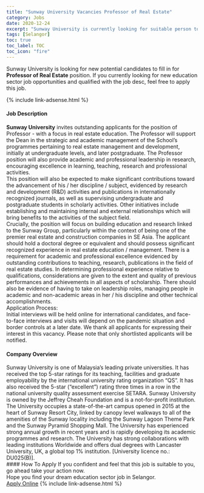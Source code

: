 ```yaml
---
title: "Sunway University Vacancies Professor of Real Estate" 
category: Jobs 
date: 2020-12-24 
excerpt: "Sunway University is currently looking for suitable person to fill in the Professor of Real Estate which positioned at Selangor" 
tags: [Selangor] 
toc: true 
toc_label: TOC 
toc_icon: "fire" 
--- 
```


<p>Sunway University is looking for new potential candidates to fill in for <b>Professor of Real Estate</b> position. If you currently looking for new education sector job opportunities and qualified with the job desc, feel free to apply this job.
</p>{% include link-adsense.html %} 
 <div><div><div><h4>Job Description</h4></div></div><div><div><span><div><div><strong>Sunway University</strong> invites outstanding applicants for the position of Professor - with a focus in real estate education. The Professor will support the Dean in the strategic and academic management of the School&#8217;s programmes pertaining to real estate management and development, initially at undergraduate levels, and later postgraduate. The Professor position will also provide academic and professional leadership in research, encouraging excellence in learning, teaching, research and professional activities.</div><div>This position will also be expected to make significant contributions toward the advancement of his / her discipline / subject, evidenced by research and development (R&amp;D) activities and publications in internationally recognized journals, as well as supervising undergraduate and postgraduate students in scholarly activities. Other initiatives include establishing and maintaining internal and external relationships which will bring benefits to the activities of the subject field.&#160;</div><div>Crucially, the position will focus on building education and research linked to the Sunway Group, particularly within the context of being one of the premier real estate and construction companies in SE Asia. The applicant should hold a doctoral degree or equivalent and should possess significant recognized experience in real estate education / management. There is a requirement for academic and professional excellence evidenced by outstanding contributions to teaching, research, publications in the field of real estate studies. In determining professional experience relative to qualifications, considerations are given to the extent and quality of previous performances and achievements in all aspects of scholarship. There should also be evidence of having to take on leadership roles, managing people in academic and non-academic areas in her / his discipline and other technical accomplishments.</div><div>Application Process:</div><div>Initial interviews will be held online for international candidates, and face-to-face interviews and visits will depend on the pandemic situation and border controls at a later date. We thank all applicants for expressing their interest in this vacancy. Please note that only shortlisted applicants will be notified.</div></div></span></div></div></div> 
<div><div><div><h4>Company Overview</h4></div></div><div><div><span><div><div>
<div>
<div>
			Sunway University is one of Malaysia&#8217;s leading private universities. It has received the top 5-star ratings for its teaching, facilities and graduate employability by the international university rating organization &#8220;QS&#8221;. It has also received the 5-star (&#8220;excellent&#8221;) rating three times in a row in the national university quality assessment exercise SETARA. Sunway University is owned by the Jeffrey Cheah Foundation and is a not-for-profit institution. The University occupies a state-of-the-art campus opened in 2015 at the heart of Sunway Resort City, linked by canopy level walkways to all of the amenities of the Sunway locality including the Sunway Lagoon Theme Park and the Sunway Pyramid Shopping Mall. The University has experienced strong annual growth in recent years and is rapidly developing its academic programmes and research. The University has strong collaborations with leading institutions Worldwide and offers dual degrees with Lancaster University, UK, a global top 1% institution. [University licence no.: DU025(B)].</div>
</div>
</div></div></span></div></div></div> 
#### How To Apply 
If you confident and feel that this job is suitable to you, go ahead take your action now. <br/> 
Hope you find your dream education sector job in Selangor. <br/> 
<a href="https://www.jobstreet.com.my/en/job/professor-of-real-estate-4450212?jobId=jobstreet-my-job-4450212&sectionRank=8&token=0~5eaa494b-1720-4b23-8b84-50f5194e8046&fr=SRP%20View%20In%20New%20Ta" class="btn btn--info" target="_blank" rel="nofollow noopenner">Apply Online</a> 
{% include link-adsense.html %} 